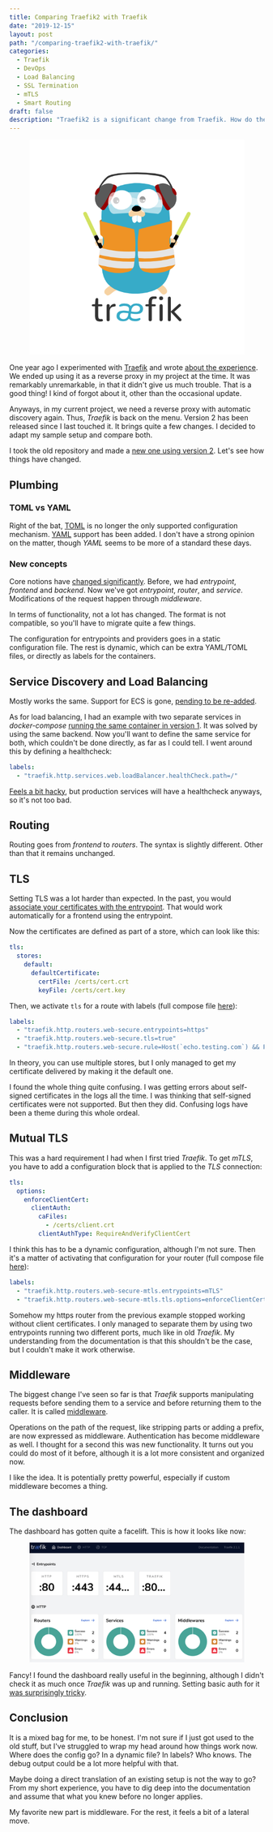 ```yaml
---
title: Comparing Traefik2 with Traefik
date: "2019-12-15"
layout: post
path: "/comparing-traefik2-with-traefik/"
categories:
  - Traefik
  - DevOps
  - Load Balancing
  - SSL Termination
  - mTLS
  - Smart Routing
draft: false
description: "Traefik2 is a significant change from Traefik. How do the both compare? I have ported an old setup to the new format"
---
```


<figure class="figure figure--left">
  <img src="./images/traefik2.png" alt="Directing traefik" />
</figure>

One year ago I experimented with [Traefik](https://traefik.io/) and wrote [about the experience](../setting-up-traefik/). We ended up using it as a reverse proxy in my project at the time. It was remarkably unremarkable, in that it didn't give us much trouble. That is a good thing! I kind of forgot about it, other than the occasional update. 

Anyways, in my current project, we need a reverse proxy with automatic discovery again. Thus, *Traefik* is back on the menu. Version 2 has been released since I last touched it. It brings quite a few changes. I decided to adapt my sample setup and compare both.

I took the old repository and made a [new one using version 2](https://github.com/sirech/traefik2-test). Let's see how things have changed.

<!--more-->

## Plumbing

### TOML vs YAML

Right of the bat, [TOML](https://github.com/toml-lang/toml) is no longer the only supported configuration mechanism. [YAML](https://yaml.org/) support has been added. I don't have a strong opinion on the matter, though _YAML_ seems to be more of a standard these days.

### New concepts

Core notions have [changed significantly](https://docs.traefik.io/migration/v1-to-v2/). Before, we had _entrypoint_, _frontend_ and _backend_. Now we've got _entrypoint_, _router_, and _service_. Modifications of the request happen through _middleware_.

In terms of functionality, not a lot has changed. The format is not compatible, so you'll have to migrate quite a few things.

The configuration for entrypoints and providers goes in a static configuration file. The rest is dynamic, which can be extra YAML/TOML files, or directly as labels for the containers.

## Service Discovery and Load Balancing

Mostly works the same. Support for ECS is gone, [pending to be re-added](https://github.com/containous/traefik/issues/4674).

As for load balancing, I had an example with two separate services in _docker-compose_ [running the same container in version 1](https://github.com/sirech/traefik-test/blob/master/docker-compose.app1.yml). It was solved by using the same backend. Now you'll want to define the same service for both, which couldn't be done directly, as far as I could tell. I went around this by defining a healthcheck:

```yaml
labels:
  - "traefik.http.services.web.loadBalancer.healthCheck.path=/"
```

[Feels a bit hacky](https://github.com/sirech/traefik2-test/blob/master/docker-compose.app1.yml), but production services will have a healthcheck anyways, so it's not too bad.

## Routing

Routing goes from _frontend_ to _routers_. The syntax is slightly different. Other than that it remains unchanged.

## TLS

Setting TLS was a lot harder than expected. In the past, you would [associate your certificates with the entrypoint](https://github.com/sirech/traefik-test/blob/master/traefik/traefik.toml#L17-L22). That would work automatically for a frontend using the entrypoint.

Now the certificates are defined as part of a store, which can look like this:

```yaml
tls:
  stores:
    default:
      defaultCertificate:
        certFile: /certs/cert.crt
        keyFile: /certs/cert.key
```

Then, we activate `tls` for a route with labels (full compose file [here](https://github.com/sirech/traefik2-test/blob/master/docker-compose.app2.yml)):

```yaml
labels:
  - "traefik.http.routers.web-secure.entrypoints=https"
  - "traefik.http.routers.web-secure.tls=true"
  - "traefik.http.routers.web-secure.rule=Host(`echo.testing.com`) && Path(`/standard`)"
```

In theory, you can use multiple stores, but I only managed to get my certificate delivered by making it the default one.

I found the whole thing quite confusing. I was getting errors about self-signed certificates in the logs all the time. I was thinking that self-signed certificates were not supported. But then they did. Confusing logs have been a theme during this whole ordeal.

## Mutual TLS

This was a hard requirement I had when I first tried _Traefik_. To get _mTLS_, you have to add a configuration block that is applied to the _TLS_ connection:

```yaml
tls:
  options:
    enforceClientCert:
      clientAuth:
        caFiles:
          - /certs/client.crt
        clientAuthType: RequireAndVerifyClientCert
```

I think this has to be a dynamic configuration, although I'm not sure. Then it's a matter of activating that configuration for your router (full compose file [here](https://github.com/sirech/traefik2-test/blob/master/docker-compose.app3.yml#L4-L12)):

```yaml
labels:
  - "traefik.http.routers.web-secure-mtls.entrypoints=mTLS"
  - "traefik.http.routers.web-secure-mtls.tls.options=enforceClientCert@file"
```

Somehow my https router from the previous example stopped working without client certificates. I only managed to separate them by using two entrypoints running two different ports, much like in old _Traefik_. My understanding from the documentation is that this shouldn't be the case, but I couldn't make it work otherwise.

## Middleware

The biggest change I've seen so far is that _Traefik_ supports manipulating requests before sending them to a service and before returning them to the caller. It is called [middleware](https://docs.traefik.io/middlewares/overview/).

Operations on the path of the request, like stripping parts or adding a prefix, are now expressed as middleware. Authentication has become middleware as well. I thought for a second this was new functionality. It turns out you could do most of it before, although it is a lot more consistent and organized now.

I like the idea. It is potentially pretty powerful, especially if custom middleware becomes a thing.

## The dashboard

The dashboard has gotten quite a facelift. This is how it looks like now:

<figure class="figure">
  <img src="./images/dashboard.png" alt="Traefik's Dashboard Revisited" />
</figure>

Fancy! I found the dashboard really useful in the beginning, although I didn't check it as much once _Traefik_ was up and running. Setting basic auth for it [was surprisingly tricky](https://github.com/sirech/traefik2-test/blob/master/docker-compose.base.yml#L18-L22).

## Conclusion

It is a mixed bag for me, to be honest. I'm not sure if I just got used to the old stuff, but I've struggled to wrap my head around how things work now. Where does the config go? In a dynamic file? In labels? Who knows. The debug output could be a lot more helpful with that.

Maybe doing a direct translation of an existing setup is not the way to go? From my short experience, you have to dig deep into the documentation and assume that what you knew before no longer applies.

My favorite new part is middleware. For the rest, it feels a bit of a lateral move.
